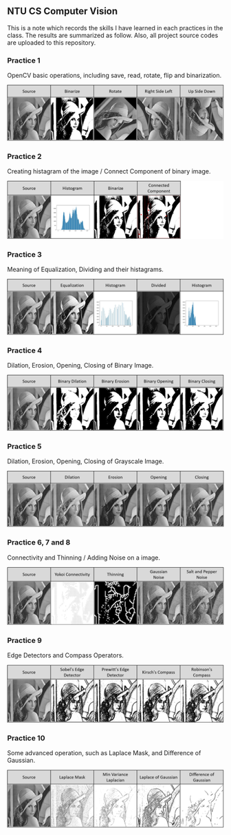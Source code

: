 ## NTU CS Computer Vision

This is a note which records the skills I have learned in each practices in the class. The results are summarized as follow. Also, all project source codes are uploaded to this repository.

### Practice 1
OpenCV basic operations, including save, read, rotate, flip and binarization.

![](/images/HW1.png "")

### Practice 2
Creating histagram of the image / Connect Component of binary image. 

![](/images/HW2.png "")

### Practice 3
Meaning of Equalization, Dividing and their histagrams.

![](/images/HW3.png "")

### Practice 4
Dilation, Erosion, Opening, Closing of Binary Image.

![](/images/HW4.png "")

### Practice 5
Dilation, Erosion, Opening, Closing of Grayscale Image.

![](/images/HW5.png "")

### Practice 6, 7 and 8
Connectivity and Thinning / Adding Noise on a image. 

![](/images/HW678.png "")

### Practice 9
Edge Detectors and Compass Operators.

![](/images/HW9.png "")

### Practice 10
Some advanced operation, such as Laplace Mask, and Difference of Gaussian.

![](/images/HW10.png "")
